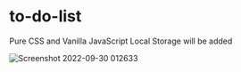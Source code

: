 # to-do-list
 Pure CSS and Vanilla JavaScript
 Local Storage will be added
 
 ![Screenshot 2022-09-30 012633](https://user-images.githubusercontent.com/57134415/193153201-9f30f5eb-057f-4e7e-8880-b13dd26d2db3.png)
